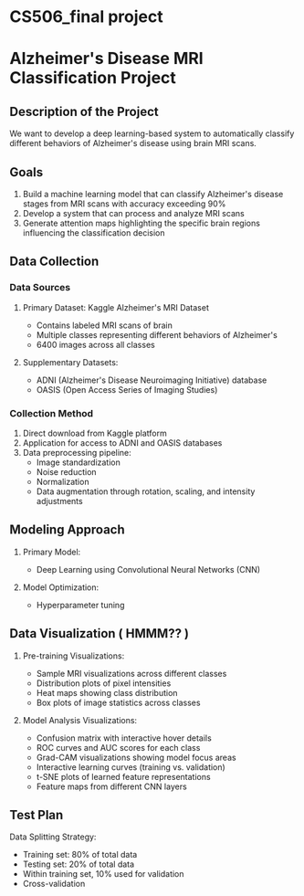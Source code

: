 # CS506_final project

# Alzheimer's Disease MRI Classification Project

## Description of the Project
We want to develop a deep learning-based system to automatically classify different behaviors of Alzheimer's disease using brain MRI scans. 

## Goals
1. Build a machine learning model that can classify Alzheimer's disease stages from MRI scans with accuracy exceeding 90%
2. Develop a system that can process and analyze MRI scans
3. Generate attention maps highlighting the specific brain regions influencing the classification decision

## Data Collection
### Data Sources
1. Primary Dataset: Kaggle Alzheimer's MRI Dataset
   - Contains labeled MRI scans of brain
   - Multiple classes representing different behaviors of Alzheimer's
   - 6400 images across all classes
   

2. Supplementary Datasets:
   - ADNI (Alzheimer's Disease Neuroimaging Initiative) database
   - OASIS (Open Access Series of Imaging Studies)

### Collection Method
1. Direct download from Kaggle platform
2. Application for access to ADNI and OASIS databases
3. Data preprocessing pipeline:
   - Image standardization
   - Noise reduction
   - Normalization
   - Data augmentation through rotation, scaling, and intensity adjustments

## Modeling Approach
1. Primary Model:
   - Deep Learning using Convolutional Neural Networks (CNN)
   
2. Model Optimization:
   - Hyperparameter tuning 

## Data Visualization ( HMMM?? )
1. Pre-training Visualizations:
   - Sample MRI visualizations across different classes
   - Distribution plots of pixel intensities
   - Heat maps showing class distribution
   - Box plots of image statistics across classes

2. Model Analysis Visualizations:
   - Confusion matrix with interactive hover details
   - ROC curves and AUC scores for each class
   - Grad-CAM visualizations showing model focus areas
   - Interactive learning curves (training vs. validation)
   - t-SNE plots of learned feature representations
   - Feature maps from different CNN layers

## Test Plan
  Data Splitting Strategy:
   - Training set: 80% of total data
   - Testing set: 20% of total data
   - Within training set, 10% used for validation
   - Cross-validation
